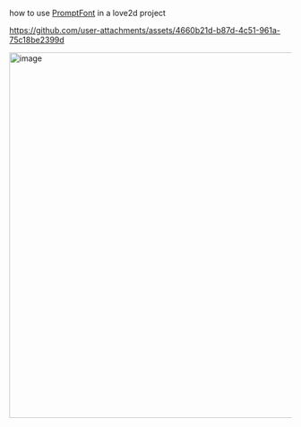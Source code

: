 how to use [PromptFont](https://shinmera.com/docs/promptfont/) in a love2d project

https://github.com/user-attachments/assets/4660b21d-b87d-4c51-961a-75c18be2399d

<img width="836" height="652" alt="image" src="https://github.com/user-attachments/assets/98facc81-49ec-4c40-8c95-e26ad2ca3edf" />
